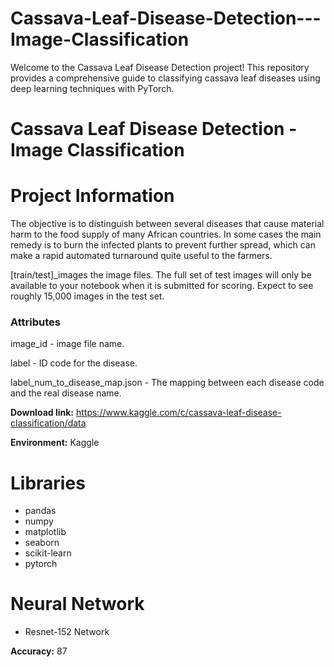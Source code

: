 # Cassava-Leaf-Disease-Detection---Image-Classification
Welcome to the Cassava Leaf Disease Detection project! This repository provides a comprehensive guide to classifying cassava leaf diseases using deep learning techniques with PyTorch.

# Cassava Leaf Disease Detection - Image Classification

# Project Information

The objective is to distinguish between several diseases that cause material harm to the food supply of many African countries. In some cases the main remedy is to burn the infected plants to prevent further spread, which can make a rapid automated turnaround quite useful to the farmers.

[train/test]_images the image files. The full set of test images will only be available to your notebook when it is submitted for scoring. Expect to see roughly 15,000 images in the test set.

### Attributes

image_id -  image file name.

label - ID code for the disease.

label_num_to_disease_map.json - The mapping between each disease code and the real disease name.


**Download link:** https://www.kaggle.com/c/cassava-leaf-disease-classification/data

**Environment:** Kaggle

# Libraries

- pandas
- numpy
- matplotlib
- seaborn
- scikit-learn
- pytorch

# Neural Network

- Resnet-152 Network
  
**Accuracy:** 87
